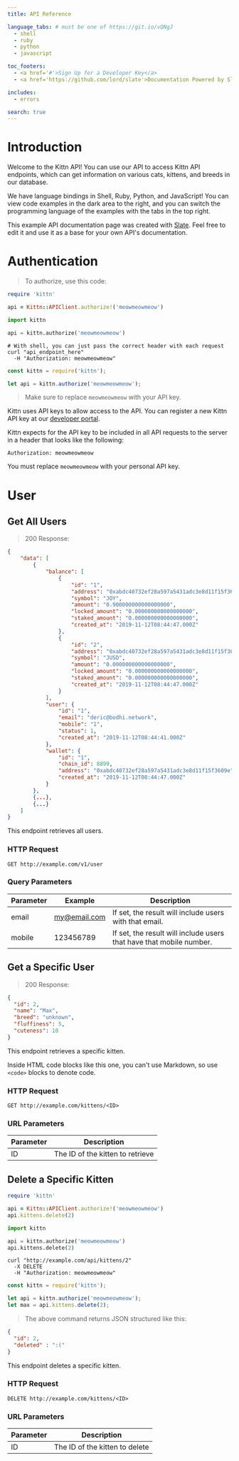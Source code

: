 ```yaml
---
title: API Reference

language_tabs: # must be one of https://git.io/vQNgJ
  - shell
  - ruby
  - python
  - javascript

toc_footers:
  - <a href='#'>Sign Up for a Developer Key</a>
  - <a href='https://github.com/lord/slate'>Documentation Powered by Slate</a>

includes:
  - errors

search: true
---
```


# Introduction

Welcome to the Kittn API! You can use our API to access Kittn API endpoints, which can get information on various cats, kittens, and breeds in our database.

We have language bindings in Shell, Ruby, Python, and JavaScript! You can view code examples in the dark area to the right, and you can switch the programming language of the examples with the tabs in the top right.

This example API documentation page was created with [Slate](https://github.com/lord/slate). Feel free to edit it and use it as a base for your own API's documentation.

# Authentication

> To authorize, use this code:

```ruby
require 'kittn'

api = Kittn::APIClient.authorize!('meowmeowmeow')
```

```python
import kittn

api = kittn.authorize('meowmeowmeow')
```

```shell
# With shell, you can just pass the correct header with each request
curl "api_endpoint_here"
  -H "Authorization: meowmeowmeow"
```

```javascript
const kittn = require('kittn');

let api = kittn.authorize('meowmeowmeow');
```

> Make sure to replace `meowmeowmeow` with your API key.

Kittn uses API keys to allow access to the API. You can register a new Kittn API key at our [developer portal](http://example.com/developers).

Kittn expects for the API key to be included in all API requests to the server in a header that looks like the following:

`Authorization: meowmeowmeow`

<aside class="notice">
You must replace <code>meowmeowmeow</code> with your personal API key.
</aside>

# User

## Get All Users

> 200 Response:

```json
{
    "data": [
        {
            "balance": [
                {
                    "id": "1",
                    "address": "0xabdc40732ef28a597a5431adc3e8d11f15f3609e",
                    "symbol": "JOY",
                    "amount": "0.900000000000000000",
                    "locked_amount": "0.000000000000000000",
                    "staked_amount": "0.000000000000000000",
                    "created_at": "2019-11-12T08:44:47.000Z"
                },
                {
                    "id": "2",
                    "address": "0xabdc40732ef28a597a5431adc3e8d11f15f3609e",
                    "symbol": "JUSD",
                    "amount": "0.000000000000000000",
                    "locked_amount": "0.000000000000000000",
                    "staked_amount": "0.000000000000000000",
                    "created_at": "2019-11-12T08:44:47.000Z"
                }
            ],
            "user": {
                "id": "1",
                "email": "deric@bodhi.network",
                "mobile": "1",
                "status": 1,
                "created_at": "2019-11-12T08:44:41.000Z"
            },
            "wallet": {
                "id": "1",
                "chain_id": 8899,
                "address": "0xabdc40732ef28a597a5431adc3e8d11f15f3609e",
                "created_at": "2019-11-12T08:44:47.000Z"
            }
        },
        {...},
        {...}
    ]
}
```

This endpoint retrieves all users.

### HTTP Request

`GET http://example.com/v1/user`

### Query Parameters

Parameter | Example | Description
--------- | ------- | -----------
email | my@email.com | If set, the result will include users with that email.
mobile | 123456789 | If set, the result will include users that have that mobile number.

## Get a Specific User

> 200 Response:

```json
{
  "id": 2,
  "name": "Max",
  "breed": "unknown",
  "fluffiness": 5,
  "cuteness": 10
}
```

This endpoint retrieves a specific kitten.

<aside class="warning">Inside HTML code blocks like this one, you can't use Markdown, so use <code>&lt;code&gt;</code> blocks to denote code.</aside>

### HTTP Request

`GET http://example.com/kittens/<ID>`

### URL Parameters

Parameter | Description
--------- | -----------
ID | The ID of the kitten to retrieve

## Delete a Specific Kitten

```ruby
require 'kittn'

api = Kittn::APIClient.authorize!('meowmeowmeow')
api.kittens.delete(2)
```

```python
import kittn

api = kittn.authorize('meowmeowmeow')
api.kittens.delete(2)
```

```shell
curl "http://example.com/api/kittens/2"
  -X DELETE
  -H "Authorization: meowmeowmeow"
```

```javascript
const kittn = require('kittn');

let api = kittn.authorize('meowmeowmeow');
let max = api.kittens.delete(2);
```

> The above command returns JSON structured like this:

```json
{
  "id": 2,
  "deleted" : ":("
}
```

This endpoint deletes a specific kitten.

### HTTP Request

`DELETE http://example.com/kittens/<ID>`

### URL Parameters

Parameter | Description
--------- | -----------
ID | The ID of the kitten to delete

